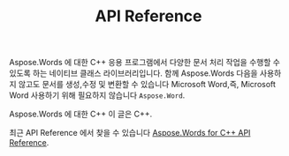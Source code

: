 ﻿---
title: API Reference
second_title: Aspose.Words 에 대한 C++
articleTitle: API Reference
linktitle: API Reference
type: docs
weight: 30
description: "설명 및 예 알아보기 Aspose.Words 에 대한 C++ 사용하지 않고 문서를 생성,변환,수정,렌더링 및 인쇄하는 클래스 및 메서드 Microsoft Word."
url: /ko/cpp/api-reference/
---

Aspose.Words 에 대한 C++ 응용 프로그램에서 다양한 문서 처리 작업을 수행할 수 있도록 하는 네이티브 클래스 라이브러리입니다. 함께 Aspose.Words 다음을 사용하지 않고도 문서를 생성,수정 및 변환할 수 있습니다 Microsoft Word,즉, Microsoft Word 사용하기 위해 필요하지 않습니다 `Aspose.Word`.

Aspose.Words 에 대한 C++ 이 글은 C++.

최근 API Reference 에서 찾을 수 있습니다 [Aspose.Words for C++ API Reference](https://reference.aspose.com/words/cpp/).

